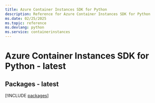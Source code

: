 ```yaml
---
title: Azure Container Instances SDK for Python
description: Reference for Azure Container Instances SDK for Python
ms.date: 02/25/2025
ms.topic: reference
ms.devlang: python
ms.service: containerinstances
---
```

# Azure Container Instances SDK for Python - latest
## Packages - latest
[!INCLUDE [packages](container-instances-index.md)]